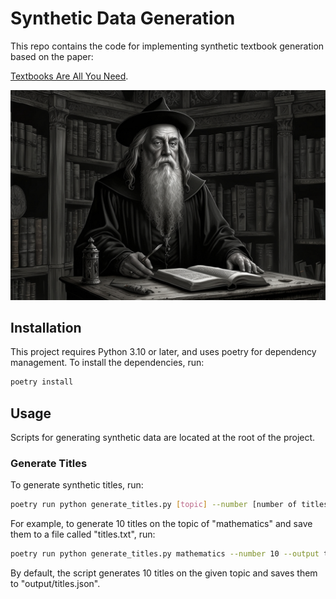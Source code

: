 # Synthetic Data Generation

This repo contains the code for implementing synthetic textbook generation based on the paper:

[Textbooks Are All You Need](https://arxiv.org/pdf/2306.11644.pdf).

![Synthetic Data Generation](https://github.com/PeytonCleveland/Synthetic-Data/blob/main/assets/wizard.jpg?raw=true)

## Installation

This project requires Python 3.10 or later, and uses poetry for dependency management. To install the dependencies, run:

```bash
poetry install
```

## Usage

Scripts for generating synthetic data are located at the root of the project.

### Generate Titles

To generate synthetic titles, run:

```bash
poetry run python generate_titles.py [topic] --number [number of titles] --output [output file]
```

For example, to generate 10 titles on the topic of "mathematics" and save them to a file called "titles.txt", run:

```bash
poetry run python generate_titles.py mathematics --number 10 --output titles.txt
```

By default, the script generates 10 titles on the given topic and saves them to "output/titles.json".
